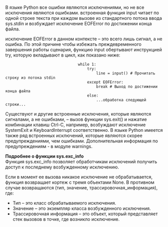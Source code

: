 В языке Python все ошибки являются исключениями, но не все исключения являются ошибками. встроенная функция input читает по одной строке текста при каждом вызове из стандартного потока ввода sys.stdin и возбуждает исключение EOFError по достижении конца файла.  

исключение EOFError в данном контексте – это всего лишь сигнал, а не ошибка. По этой причине чтобы избежать преждевременного
завершения работы сценария, функцию input обертывают инструкцией try, которую вкладывают в цикл, как показано ниже:  

                                    while 1:
                                        try:
                                            line = input() # Прочитать строку из потока stdin
                                        except EOFError:
                                            break # Выход по достижении конца файла
                                        else:
                                            ...обработка следующей строки...  

Существуют и другие встроенные исключения, которые являются сигналами, а не ошибками, – вызов функции sys.exit() и нажатие комбинации клавиш Ctrl-C, например, возбуждают исключение SystemExit и KeyboardInterrupt соответственно. В языке Python имеется также ряд встроенных исключений, которые являются скорее предупреждениями, чем ошибками. Дополнительная информация  по предупреждениям - в модуле warnings.  

**Подробнее о функции sys.exc_info**  
Функция sys.exc_info позволяет обработчикам исключений получить доступ к последнему возбужденному исключению.  

Если в момент ее вызова никакое исключение не обрабатывается, функция возвращает кортеж с тремя объектами None. В противном случае возвращаются (тип, значение, трассировочная_информация), где:  
 - Тип – это класс обрабатываемого исключения.  
 - Значение – это экземпляр класса возбужденного исключения.  
 - Трассировочная информация – это объект, который представляет стек вызовов в точке, где возникло исключение.  

